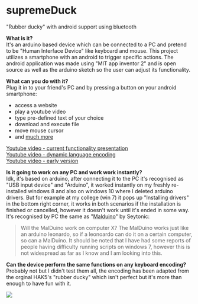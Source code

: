 # supremeDuck
"Rubber ducky" with android support using bluetooth



**What is it?**  
It's an arduino based device which can be connected to a PC and pretend to be "Human Interface Device" like keyboard and mouse. This project utilizes a smartphone with an android to trigger specific actions. The android application was made using "MIT app inventor 2" and is open source as well as the arduino sketch so the user can adjust its functionality.


**What can you do with it?**  
Plug it in to your friend's PC and by pressing a button on your android smartphone:
* access a website
* play a youtube video
* type pre-defined text of your choice
* download and execute file
* move mouse cursor
* and [much more](https://github.com/hak5darren/USB-Rubber-Ducky/wiki/Payloads)


[Youtube video - current functionality presentation](https://www.youtube.com/watch?v=iL2pS2EvqkY&index=3&list=PLnVVAaZSdNGtcMunS1_Wy3smTZLlzIaV2)  
[Youtube video - dynamic language encoding](https://www.youtube.com/watch?v=4nbv-LyDWvk&index=2&list=PLnVVAaZSdNGtcMunS1_Wy3smTZLlzIaV2)  
[Youtube video - early version](https://www.youtube.com/watch?v=mwDT1gX9wzU&list=PLnVVAaZSdNGtcMunS1_Wy3smTZLlzIaV2&index=1)  



**Is it going to work on any PC and work work instantly?**  
Idk, it's based on arduino, after connecting it to the PC it's recognised as "USB input device" and "Arduino", it worked instantly on my freshly re-installed windows 8 and also on windows 10 where I deleted arduino drivers. But for example at my college (win 7) it pops up "Installing drivers" in the bottom right corner, it works in both scenarios if the installation is finished or cancelled, however it doesn't work until it's ended in some way. It's recognised by PC the same as "[Malduino](https://www.indiegogo.com/projects/malduino-badusb-arduino-usb#/)" by Seytonic:
> Will the MalDuino work on computer X?
> The MalDuino works just like an arduino leonardo, so if a leonoardo can do it on a certain computer, so can a MalDuino. It should be noted that I have had some reports of people having difficulty running scripts on windows 7, however this is not widespread as far as I know and I am looking into this.


**Can the device perform the same functions on any keyboard encoding?**  
Probably not but I didn't test them all, the encoding has been adapted from the orginal HAK5's "rubber ducky" which isn't perfect but it's more than enough to have fun with it.

![](http://i.imgur.com/LV6Ix5R.jpg)
